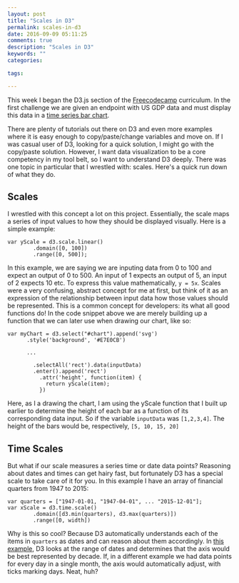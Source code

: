 ```yaml
---
layout: post
title: "Scales in D3"
permalink: scales-in-d3
date: 2016-09-09 05:11:25
comments: true
description: "Scales in D3"
keywords: ""
categories:

tags:

---
```


This week I began the D3.js section of the [Freecodecamp](https://www.freecodecamp.com/) curriculum. In the first challenge we are given an endpoint with US GDP data and must display this data in a [time series bar chart](http://codepen.io/jstoebel/pen/GjJaGA).

There are plenty of tutorials out there on D3 and even more examples where it is easy enough to copy/paste/change variables and move on. If I was casual user of D3, looking for a quick solution, I might go with the copy/paste solution. However, I want data visualization to be a core competency in my tool belt, so I want to understand D3 deeply. There was one topic in particular that I wrestled with: scales. Here's a quick run down of what they do.

## Scales

I wrestled with this concept a lot on this project. Essentially, the scale maps a series of input values to how they should be displayed visually. Here is a simple example:

```
var yScale = d3.scale.linear()
        .domain([0, 100])
        .range([0, 500]);
```

In this example, we are saying we are inputing data from 0 to 100 and expect an output of 0 to 500. An input of 1 expects an output of 5, an input of 2 expects 10 etc. To express this value mathematically, `y = 5x`. Scales were a very confusing, abstract concept for me at first, but think of it as an expression of the relationship between input data how those values should be represented. This is a common concept for developers: its what all good functions do! In the code snippet above we are merely building up a function that we can later use when drawing our chart, like so:

```
var myChart = d3.select("#chart").append('svg')
      .style('background', '#E7E0CB')

      ...

        .selectAll('rect').data(inputData)
        .enter().append('rect')
          .attr('height', function(item) {
            return yScale(item);
          })
```

Here, as I a drawing the chart, I am using the yScale function that I built up earlier to determine the height of each bar as a function of its corresponding data input. So if the variable `inputData` was `[1,2,3,4]`. The height of the bars would be, respectively, `[5, 10, 15, 20]`

## Time Scales
But what if our scale measures a series time or date data points? Reasoning about dates and times can get hairy fast, but fortunately D3 has a special scale to take care of it for you. In this example I have an array of financial quarters from 1947 to 2015:

```
var quarters = ["1947-01-01, "1947-04-01", ... "2015-12-01"];
var xScale = d3.time.scale()
        .domain([d3.min(quarters), d3.max(quarters)])
        .range([0, width])
```

Why is this so cool? Because D3 automatically understands each of the items in `quarters` as dates and can reason about them accordingly. In [this example](http://codepen.io/jstoebel/pen/GjJaGA), D3 looks at the range of dates and determines that the axis would be best represented by decade. If, in a different example we had data points for every day in a single month, the axis would automatically adjust, with ticks marking days. Neat, huh?
